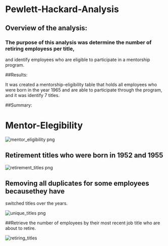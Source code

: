 # Pewlett-Hackard-Analysis


## Overview of the analysis: 

### The purpose of this analysis was determine the number of retiring employess per title,
and identify employees who are eligible to participate in a mentorship program.


##Results: 

It was created a mentorship-eligibility table that holds all employees
who were born in the year 1965 and are able to participate through the program,
and it was identify 7 titles.


##Summary: 

# Mentor-Elegibility

![mentor_eligibility png](https://user-images.githubusercontent.com/87731897/137596286-06ddb400-0146-4c10-a139-e92a59314ce3.png)

## Retirement titles who were born in 1952 and 1955

![retirement_titles png](https://user-images.githubusercontent.com/87731897/137596312-361c05c8-15e6-4215-bd13-2d2bc086d093.png)

## Removing all duplicates for some employees becausethey have
switched titles over the years. 

![unique_titles png](https://user-images.githubusercontent.com/87731897/137596320-118f63af-a74d-4643-9eb3-e98dc06b7d0c.png)

##Retrieve the number of employees by their most recent job title
who are about to retire. 

![retiring_titles](https://user-images.githubusercontent.com/87731897/137596316-5947f438-7ead-48d1-86c9-36a3c6df6e62.png)


